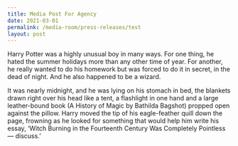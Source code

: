 ```yaml
---
title: Media Post For Agency
date: 2021-03-01
permalink: /media-room/press-releases/test
layout: post
---
```


Harry Potter was a highly unusual boy in many ways. For one thing, he hated the summer holidays more than any other time of year. For another, he really wanted to do his homework but was forced to do it in secret, in the dead of night. And he also happened to be a wizard.

It was nearly midnight, and he was lying on his stomach in bed, the blankets drawn right over his head like a tent, a flashlight in one hand and a large leather-bound book (A History of Magic by Bathilda Bagshot) propped open against the pillow. Harry moved the tip of his eagle-feather quill down the page, frowning as he looked for something that would help him write his essay, ‘Witch Burning in the Fourteenth Century Was Completely Pointless — discuss.’

